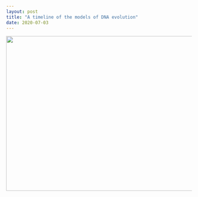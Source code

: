 ```yaml
---
layout: post
title: "A timeline of the models of DNA evolution"
date: 2020-07-03
---
```


<p style="text-align:center;"><img src="/img/photo8.jpg" height="420" width="800"></p>	
